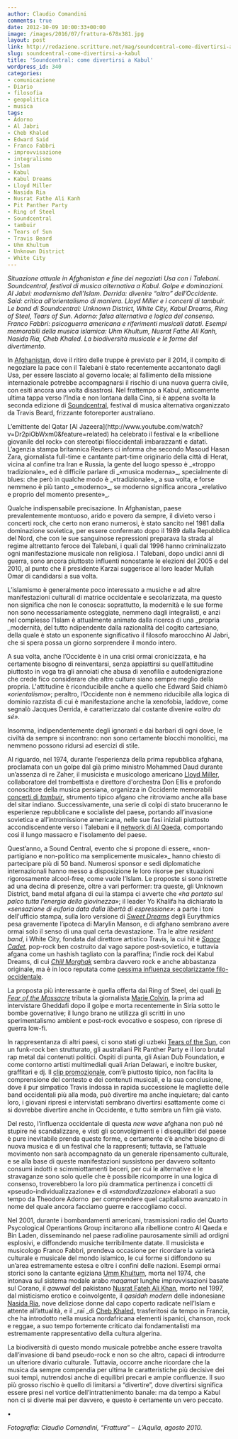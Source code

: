 ```yaml
---
author: Claudio Comandini
comments: true
date: 2012-10-09 10:00:33+00:00
image: /images/2016/07/frattura-678x381.jpg
layout: post
link: http://redazione.scritture.net/mag/soundcentral-come-divertirsi-a-kabul/
slug: soundcentral-come-divertirsi-a-kabul
title: 'Soundcentral: come divertirsi a Kabul'
wordpress_id: 340
categories:
- comunicazione
- Diario
- filosofia
- geopolitica
- musica
tags:
- Adorno
- Al Jabri
- Cheb Khaled
- Edward Said
- Franco Fabbri
- improvvisazione
- integralismo
- Islam
- Kabul
- Kabul Dreams
- Lloyd Miller
- Nasida Ria
- Nusrat Fathe Ali Kanh
- Pit Panther Party
- Ring of Steel
- Soundcentral
- tambuir
- Tears of Sun
- Travis Beard
- Uhm Khultum
- Unknown District
- White City
---
```


_Situazione attuale in Afghanistan e fine dei negoziati Usa con i Talebani. Soundcentral, festival di musica alternativa a Kabul. Golpe e dominazioni. Al Jabri: modernismo dell’Islam. Derrida: divenire “altro” dell’Occidente. Said: critica all’orientalismo di maniera. Lloyd Miller e i concerti di tambuir. Le band di Soundcentral: Unknown District, White City, Kabul Dreams, Ring of Steel, Tears of Sun. Adorno: falsa alternativa e logica del consenso. Franco Fabbri: psicoguerra americana e riferimenti musicali datati. Esempi memorabili della musica islamica: Uhm Khultum, Nusrat Fathe Ali Kanh, Nasida Ria, Cheb Khaled. La biodiversità musicale e le forme del divertimento._



In [Afghanistan](http://www.ilmondo.it/esteri/2012-10-02/afghanistan-usa-rinunciano-negoziare-pace-talebani_104472.shtml), dove il ritiro delle truppe è previsto per il 2014, il compito di negoziare la pace con il Talebani è stato recentemente accantonato dagli Usa, per essere lasciato al governo locale; al fallimento della missione internazionale potrebbe accompagnarsi il rischio di una nuova guerra civile, con esiti ancora una volta disastrosi. Nel frattempo a Kabul, anticamente ultima tappa verso l’India e non lontana dalla Cina, si è appena svolta la seconda edizione di [Soundcentral](http://soundcentralfestival.com/), festival di musica alternativa organizzato da Travis Beard, frizzante fotoreporter australiano.

<!-- more -->L’emittente del Qatar [Al Jazeera](http://www.youtube.com/watch?v=Dr2piObWxm0&feature=related) ha celebrato il festival e la «ribellione giovanile del rock» con stereotipi filoccidentali imbarazzanti e datati. L’agenzia stampa britannica Reuters ci informa che secondo Masoud Hasan Zara, giornalista full-time e cantante part-time originario della città di Herat, vicina al confine tra Iran e Russia, la gente del luogo spesso è _«troppo tradizionale»_ ed è difficile parlare di _«musica moderna»_, specialmente di blues: che però in qualche modo è _«tradizionale»_ a sua volta, e forse nemmeno è più tanto _«moderno»_, se moderno significa ancora _«relativo e proprio del momento presente»_.

Qualche indispensabile precisazione. In Afghanistan, paese prevalentemente montuoso, arido e povero da sempre, il divieto verso i concerti rock, che certo non erano numerosi, è stato sancito nel 1981 dalla dominazione sovietica, per essere confermato dopo il 1989 dalla Repubblica del Nord, che con le sue sanguinose repressioni preparava la strada al regime altrettanto feroce dei Talebani, i quali dal 1996 hanno criminalizzato ogni manifestazione musicale non religiosa. I Talebani, dopo undici anni di guerra, sono ancora piuttosto influenti nonostante le elezioni del 2005 e del 2010, al punto che il presidente Karzai suggerisce al loro leader Mullah Omar di candidarsi a sua volta.

L’islamismo è generalmente poco interessato a musiche e ad altre manifestazioni culturali di matrice occidentale e secolarizzata, ma questo non significa che non le conosca: soprattutto, la modernità e le sue forme non sono necessariamente osteggiate, nemmeno dagli integralisti, e anzi nel complesso l’Islam è attualmente animato dalla ricerca di una _propria _modernità, del tutto ndipendente dalla razionalità del cogito cartesiano, della quale è stato un esponente significativo il filosofo marocchino Al Jabri, che si spera possa un giorno sorprendere il mondo intero.

A sua volta, anche l’Occidente è in una crisi ormai cronicizzata, e ha certamente bisogno di reinventarsi, senza appiattirsi su quell’attitudine piuttosto in voga tra gli annoiati che abusa di xenofilia e autodenigrazione che crede fico considerare che altre culture siano sempre meglio della propria. L'attitudine è riconducibile anche a quello che Edward Said chiamò _«orientalismo»_; peraltro, l’Occidente non è nemmeno riducibile alla logica di dominio razzista di cui è manifestazione anche la xenofobia, laddove, come segnalò Jacques Derrida, è caratterizzato dal costante divenire _«altro da sé»_.

Insomma, indipendentemente degli ignoranti e dai barbari di ogni dove, le civiltà da sempre si incontrano: non sono certamente blocchi monolitici, ma nemmeno possono ridursi ad esercizi di stile.

Al riguardo, nel 1974, durante l’esperienza della prima repubblica afghana, proclamata con un golpe dal già primo ministro Mohammed Daud durante un’assenza di re Zaher, il musicista e musicologo americano [Lloyd Miller](http://en.wikipedia.org/wiki/Lloyd_Miller_%28musician%29), collaboratore del trombettista e direttore d'orchestra Don Ellis e profondo conoscitore della musica persiana, organizza in Occidente memorabili [concerti di _tambuir_](http://www.youtube.com/watch?v=rQ5bySQggXc), strumento tipico afgano che ritroviamo anche alla base del sitar indiano. Successivamente, una serie di colpi di stato bruceranno le esperienze repubblicane e socialiste del paese, portando all’invasione sovietica e all’intromissione americana, nelle sue fasi iniziali piuttosto accondiscendente verso i Talebani e il [network di Al Qaeda](http://www.claudiocomandini.net/al-quaeda-network-il-fondamentalismo-islamico-e-le-strategie-reticolari/), comportando così il lungo massacro e l'isolamento del paese.

Quest’anno, a Sound Central, evento che si propone di essere_ «non-partigiano e non-politico ma semplicemente musicale»_ hanno chiesto di partecipare più di 50 band. Numerosi sponsor e sedi diplomatiche internazionali hanno messo a disposizione le loro risorse per situazioni rigorosamente alcool-free, come vuole l’Islam. Le proposte si sono ristrette ad una decina di presenze, oltre a vari performer: tra queste, gli Unknown District, band metal afgana di cui la stampa ci avverte che _«ha portato sul palco tutta l’energia della giovinezza»_; il leader Yo Khalifa ha dichiarato la _«sensazione di euforia data dalla libertà di espressione»_: a parte i toni dell'ufficio stampa, sulla loro versione di [_Sweet Dreams_](http://www.youtube.com/watch?v=DKxxOKpn6es) degli Eurythmics pesa gravemente l’ipoteca di Marylin Manson, e di afghano sembrano avere ormai solo il senso di una qual certa devastazione. Tra le altre _resident band_, i White City, fondata dal direttore artistico Travis, la cui hit è [_Space Cadet_](http://www.youtube.com/watch?v=wAyVngDOy_s), pop-rock ben costruito dal vago sapore post-sovietico, e tuttavia afgana come un hashish tagliato con la paraffina; l’indie rock dei Kabul Dreams, di cui [_Chill Morghak_](http://www.youtube.com/watch?v=mWWKfjKqKto) sembra davvero rock e anche abbastanza originale, ma è in loco reputata come [pessima influenza secolarizzante filo-occidentale](http://www.youtube.com/watch?v=Xtvi5K8iJx8i).

La proposta più interessante è quella offerta dai Ring of Steel, dei quali [_In Fear of the Massacre_](http://vimeo.com/48824973) tributa la giornalista [Marie Colvin](http://it.wikipedia.org/wiki/Marie_Colvin), la prima ad intervistare Gheddafi dopo il golpe e morta recentemente in Siria sotto le bombe governative; il lungo brano ne utilizza gli scritti in uno sperimentalismo ambient e post-rock evocativo e sospeso, con riprese di guerra low-fi.

In rappresentanza di altri paesi, ci sono stati gli uzbeki [Tears of the Sun](http://www.youtube.com/watch?v=HOy0dvaSBbI), con un funk-rock ben strutturato, gli australiani Pit Panther Party e il loro brutal rap metal dai contenuti politici. Ospiti di punta, gli Asian Dub Foundation, e come contorno artisti multimediali quali Arian Delawari, e inoltre busker, graffitari e dj. Il [clip promozionale](http://www.youtube.com/watch?v=HPO6byW9BAo), com’è piuttosto tipico, non facilita la comprensione del contesto e dei contenuti musicali, e la sua conclusione, dove il pur simpatico Travis indossa in rapida successione le magliette delle band occidentali più alla moda, può divertire ma anche inquietare; dal canto loro, i giovani ripresi e intervistati sembrano divertirsi esattamente come ci si dovrebbe divertire anche in Occidente, e tutto sembra un film già visto.

Del resto, l’influenza occidentale di questa _new wave_ afghana non può né stupire né scandalizzare, e visti gli sconvolgimenti e i disequilibri del paese è pure inevitabile prenda queste forme, e certamente c’è anche bisogno di nuova musica e di un festival che la rappresenti; tuttavia, se l’attuale movimento non sarà accompagnato da un generale ripensamento culturale, e se alla base di queste manifestazioni sussistono per davvero soltanto consumi indotti e scimmiottamenti beceri, per cui le alternative e le stravaganze sono solo quelle che è possibile ricomporre in una logica di consenso, troverebbero la loro più drammatica pertinenza i concetti di «pseudo-individualizzazione» e di _«standardizzazione»_ elaborati a suo tempo da Theodore Adorno  per comprendere quel capitalismo avanzato in nome del quale ancora facciamo guerre e raccogliamo cocci.

Nel 2001, durante i bombardamenti americani, trasmissioni radio del Quarto Psycological Operantions Group incitarono alla ribellione contro Al Qaeda e Bin Laden, disseminando nel paese radioline paurosamente simili ad ordigni esplosivi, e diffondendo musiche terribilmente datate. Il musicista e musicologo Franco Fabbri, prendeva occasione per ricordare la varietà culturale e musicale del mondo islamico, le cui forme si diffondono su un’area estremamente estesa e oltre i confini delle nazioni. Esempi ormai storici sono la cantante egiziana [Umm Khultum](http://www.youtube.com/watch?v=XPGHpBOt5sE), morta nel 1974, che intonava sul sistema modale arabo _maqamat_ lunghe improvvisazioni basate sul Corano, il _qawwal_ del pakistano [Nusrat Fateh Ali Khan](http://www.youtube.com/watch?v=GvQVxrMZB18), morto nel 1997, dal misticismo erotico e coinvolgente, il _qasidah modern_ delle indonesiane [Nasida Ria](http://www.youtube.com/watch?v=jYZ954g761s), nove deliziose donne dal capo coperto radicate nell’Islam e attente all’attualità, e il _raï _di [Cheb Khaled](http://www.youtube.com/watch?v=gfL2AtwTbR0&feature=related), trasferitosi da tempo in Francia, che ha introdotto nella musica nordafricana elementi ispanici, chanson, rock e reggae, a suo tempo fortemente criticato dai fondamentalisti ma estremamente rappresentativo della cultura algerina.

La biodiversità di questo mondo musicale potrebbe anche essere travolta dall’invasione di band pseudo-rock e non so che altro, capaci di introdurre un ulteriore divario culturale. Tuttavia, occorre anche ricordare che la musica da sempre compendia per ultima le caratteristiche più decisive dei suoi tempi, nutrendosi anche di equilibri precari e ampie confluenze. Il suo più grosso rischio è quello di limitarsi a “divertire”, dove divertirsi significa essere presi nel vortice dell’intrattenimento banale: ma da tempo a Kabul non ci si diverte mai per davvero, e questo è certamente un vero peccato.

•

_Fotografia: Claudio Comandini, “Frattura” –  L’Aquila, agosto 2010._
